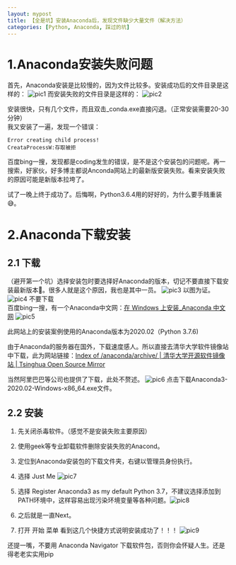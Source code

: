 ```yaml
---
layout: mypost
title: 【全是坑】安装Anaconda后，发现文件缺少大量文件（解决方法）
categories: [Python, Anaconda, 踩过的坑]
---
```


# 1.Anaconda安装失败问题
首先，Anaconda安装是比较慢的，因为文件比较多。安装成功后的文件目录是这样的：
![pic1](https://img-blog.csdnimg.cn/4c452cbd3fa54ba799dd0b75a8d5930b.jpeg)
而安装失败的文件目录是这样的：
![pic2](https://img-blog.csdnimg.cn/69a000db47f3498ea5aabd6ca2554f6f.jpeg)

安装很快，只有几个文件，而且双击_conda.exe直接闪退。（正常安装需要20-30分钟）<br>
我又安装了一遍，发现一个错误：
````
Error creating child process!
CreataProcessW:存取被拒
````
百度bing一搜，发现都是coding发生的错误，是不是这个安装包的问题呢。再一搜索，好家伙，好多博主都说Anconda网站上的最新版安装失败。看来安装失败的原因可能是新版本拉垮了。

试了一晚上终于成功了。后悔啊，Python3.6.4用的好好的，为什么要手贱重装😅。

# 2.Anaconda下载安装
## 2.1 下载
（避开第一个坑）选择安装包时要选择好Anaconda的版本，切记不要直接下载安装最新版本🤡。很多人就是这个原因，我也是其中一员。
![pic3](https://img-blog.csdnimg.cn/74d1498c19224164a9234230887ff126.jpeg)
以图为证。
![pic4](https://img-blog.csdnimg.cn/47b88d0a29ab4cca9625f56f80a815c0.jpeg)
不要下载<br>
百度bing一搜，有一个Anaconda中文网：[在 Windows 上安装_Anaconda 中文网](https://anaconda.org.cn/anaconda/install/windows/)
![pic5](https://img-blog.csdnimg.cn/486a9e68dfad4c53a8f919a7641b0107.jpeg)

此网站上的安装案例使用的Anaconda版本为2020.02（Python 3.7.6) 

由于Anaconda的服务器在国外，下载速度感人。所以直接去清华大学软件镜像站中下载，此为网站链接：[Index of /anaconda/archive/ | 清华大学开源软件镜像站 | Tsinghua Open Source Mirror](https://mirrors.tuna.tsinghua.edu.cn/anaconda/archive/)

当然阿里巴巴等公司也提供了下载，此处不赘述。
![pic6](https://img-blog.csdnimg.cn/e76eac8cd6c644259ec735bea37d4ff9.png)
点击下载Anaconda3-2020.02-Windows-x86_64.exe文件。

## 2.2 安装
1. 先关闭杀毒软件。（感觉不是安装失败主要原因）

2. 使用geek等专业卸载软件删除安装失败的Anacond。

3. 定位到Anaconda安装包的下载文件夹，右键以管理员身份执行。

4. 选择 Just Me
![pic7](https://img-blog.csdnimg.cn/d4ccaced42ca432badcebb21cc88758f.png)
5. 选择 Register Anaconda3 as my default Python 3.7，不建议选择添加到PATH环境中，这样容易出现污染环境变量等各种问题。​
![pic8](https://img-blog.csdnimg.cn/e031e9f48c1841ff91a84a7a6a1f6418.png)
6. 之后就是一直Next。

7. 打开 开始 菜单 看到这几个快捷方式说明安装成功了！！！
![pic9](https://img-blog.csdnimg.cn/2f8413a60a5b4e90885bb5922504d0c1.png)

还提一嘴，不要用 Anaconda Navigator 下载软件包，否则你会怀疑人生。还是得老老实实用pip
​​
